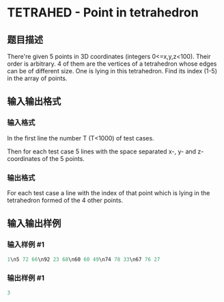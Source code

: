 # TETRAHED - Point in tetrahedron

## 题目描述

There're given 5 points in 3D coordinates (integers 0<=x,y,z<100). Their order is arbitrary. 4 of them are the vertices of a tetrahedron whose edges can be of different size. One is lying in this tetrahedron. Find its index (1-5) in the array of points.

## 输入输出格式

### 输入格式

In the first line the number T (T<1000) of test cases.

Then for each test case 5 lines with the space separated x-, y- and z-coordinates of the 5 points.

### 输出格式

For each test case a line with the index of that point which is lying in the tetrahedron formed of the 4 other points.

## 输入输出样例

### 输入样例 #1

```cpp
1\n5 72 66\n92 23 68\n60 60 49\n74 78 33\n67 76 27
```


### 输出样例 #1

```cpp
3
```


